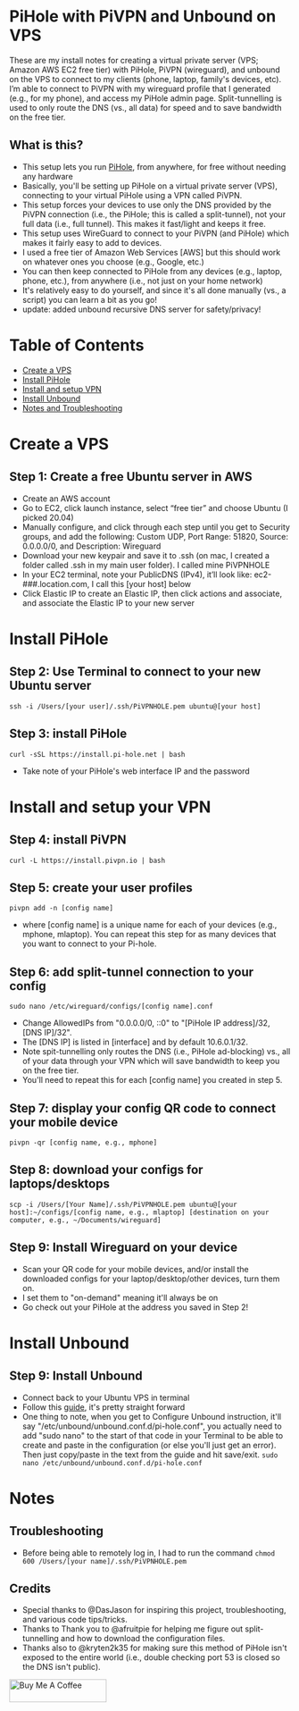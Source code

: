 # PiHole with PiVPN and Unbound on VPS 
 These are my install notes for creating a virtual private server (VPS; Amazon AWS EC2 free tier) with PiHole, PiVPN (wireguard), and unbound on the VPS to connect to my clients (phone, laptop, family's devices, etc). I’m able to connect to PiVPN with my wireguard profile that I generated (e.g., for my phone), and access my PiHole admin page. Split-tunnelling is used to only route the DNS (vs., all data) for speed and to save bandwidth on the free tier.

## What is this?
* This setup lets you run [PiHole](https://github.com/pi-hole/pi-hole), from anywhere, for free without needing any hardware
* Basically, you'll be setting up PiHole on a virtual private server (VPS), connecting to your virtual PiHole using a VPN called PiVPN.
* This setup forces your devices to use only the DNS provided by the PiVPN connection (i.e., the PiHole; this is called a split-tunnel), not your full data (i.e., full tunnel). This makes it fast/light and keeps it free.
* This setup uses WireGuard to connect to your PiVPN (and PiHole) which makes it fairly easy to add to devices.
* I used a free tier of Amazon Web Services [AWS] but this should work on whatever ones you choose (e.g., Google, etc.)
* You can then keep connected to PiHole from any devices (e.g., laptop, phone, etc.), from anywhere (i.e., not just on your home network)
* It's relatively easy to do yourself, and since it's all done manually (vs., a script) you can learn a bit as you go!
* update: added unbound recursive DNS server for safety/privacy!

# Table of Contents
* [Create a VPS](#create-a-VPS)
* [Install PiHole](#Install-PiHole)
* [Install and setup VPN](#Install-and-setup-your-VPN)
* [Install Unbound](#Install-Unbound)
* [Notes and Troubleshooting](#Notes)

# Create a VPS
## Step 1: Create a free Ubuntu server in AWS


* Create an AWS account
* Go to EC2, click launch instance, select “free tier” and choose Ubuntu (I picked 20.04)
* Manually configure, and click through each step until you get to Security groups, and add the following: Custom UDP, Port Range: 51820, Source: 0.0.0.0/0, and Description: Wireguard
* Download your new keypair and save it to .ssh (on mac, I created a folder called .ssh in my main user folder). I called mine PiVPNHOLE
* In your EC2 terminal, note your PublicDNS (IPv4), it’ll look like: ec2-###.location.com, I call this [your host] below
* Click Elastic IP to create an Elastic IP, then click actions and associate, and associate the Elastic IP to your new server

# Install PiHole
## Step 2: Use Terminal to connect to your new Ubuntu server

```ssh -i /Users/[your user]/.ssh/PiVPNHOLE.pem ubuntu@[your host]``` 

## Step 3: install PiHole

```curl -sSL https://install.pi-hole.net | bash```
* Take note of your PiHole's web interface IP and the password

# Install and setup your VPN
## Step 4: install PiVPN
```curl -L https://install.pivpn.io | bash```

## Step 5: create your user profiles

```pivpn add -n [config name]```
*  where [config name] is a unique name for each of your devices (e.g., mphone, mlaptop). You can repeat this step for as many devices that you want to connect to your Pi-hole.

## Step 6: add split-tunnel connection to your config
```sudo nano /etc/wireguard/configs/[config name].conf```
* Change AllowedIPs from "0.0.0.0/0, ::0" to "[PiHole IP address]/32, [DNS IP]/32". 
* The [DNS IP] is listed in [interface] and by default 10.6.0.1/32.
* Note spit-tunnelling only routes the DNS (i.e., PiHole ad-blocking) vs., all of your data through your VPN which will save bandwidth to keep you on the free tier.
* You'll need to repeat this for each [config name] you created in step 5.

## Step 7: display your config QR code to connect your mobile device
```pivpn -qr [config name, e.g., mphone]```

## Step 8: download your configs for laptops/desktops

```scp -i /Users/[Your Name]/.ssh/PiVPNHOLE.pem ubuntu@[your host]:~/configs/[config name, e.g., mlaptop] [destination on your computer, e.g., ~/Documents/wireguard]```

## Step 9: Install Wireguard on your device

* Scan your QR code for your mobile devices, and/or install the downloaded configs for your laptop/desktop/other devices, turn them on.
* I set them to "on-demand" meaning it'll always be on
* Go check out your PiHole at the address you saved in Step 2!

# Install Unbound
## Step 9: Install Unbound

* Connect back to your Ubuntu VPS in terminal
* Follow this [guide](https://docs.pi-hole.net/guides/unbound/), it's pretty straight forward
* One thing to note, when you get to Configure Unbound instruction, it'll say "/etc/unbound/unbound.conf.d/pi-hole.conf", you actually need to add "sudo nano" to the start of that code in your Terminal to be able to create and paste in the configuration (or else you'll just get an error). Then just copy/paste in the text from the guide and hit save/exit.
```sudo nano /etc/unbound/unbound.conf.d/pi-hole.conf```

# Notes
## Troubleshooting
* Before being able to remotely log in, I had to run the command ```chmod 600 /Users/[your name]/.ssh/PiVPNHOLE.pem```

## Credits
* Special thanks to @DasJason for inspiring this project, troubleshooting, and various code tips/tricks.
* Thanks to Thank you to @afruitpie for helping me figure out split-tunnelling and how to download the configuration files. 
* Thanks also to @kryten2k35 for making sure this method of PiHole isn't exposed to the entire world (i.e., double checking port 53 is closed so the DNS isn't public).

<a href="https://www.buymeacoffee.com/cammarata.m" target="_blank"><img src="https://cdn.buymeacoffee.com/buttons/default-orange.png" alt="Buy Me A Coffee" height="41" width="174"></a>
